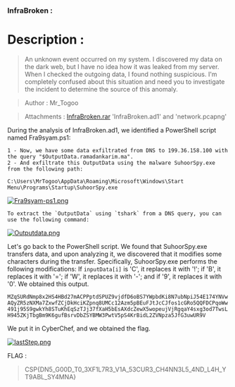 ### InfraBroken :

# Description :

> An unknown event occurred on my system. I discovered my data on the dark web, but I have no idea how it was leaked from my server. When I checked the outgoing data, I found nothing suspicious. I'm completely confused about this situation and need you to investigate the incident to determine the source of this anomaly.

> Author : Mr_Togoo

> Attachments : [InfraBroken.rar](https://drive.google.com/file/d/1LjQYu_dLOUHKDN_MdJtr_V-zNLEAdQvo/view?usp=sharing) 'InfraBroken.ad1' and 'network.pcapng'

During the analysis of InfraBroken.ad1, we identified a PowerShell script named Fra9syam.ps1:


    1 - Now, we have some data exfiltrated from DNS to 199.36.158.100 with the query "$OutputData.ramadankarim.ma".
    2 - And exfiltrate this OutputData using the malware SuhoorSpy.exe from the following path:
`C:\Users\MrTogoo\AppData\Roaming\Microsoft\Windows\Start Menu\Programs\Startup\SuhoorSpy.exe`


[![Fra9syam-ps1.png](https://i.postimg.cc/sxsJLWNc/Fra9syam-ps1.png)](https://postimg.cc/hzZxzXgz)


    To extract the `OutputData` using `tshark` from a DNS query, you can use the following command:



[![Outputdata.png](https://i.postimg.cc/mkjSWDxG/Outputdata.png)](https://postimg.cc/SYX9WmNZ)

Let's go back to the PowerShell script. We found that SuhoorSpy.exe transfers data, and upon analyzing it, we discovered that it modifies some characters during the transfer. Specifically, SuhoorSpy.exe performs the following modifications: If `inputData[i]` is 'C', it replaces it with '!'; if 'B', it replaces it with '='; if 'W', it replaces it with '-'; and if '9', it replaces it with '0'. We obtained this output.

`MZqSURdNmp8x2HS4HBd27mACPPptdSPUZ9vjdfD6oBS7YWpbdKi8N7ubNpiJ54E174YNVwAQyZR5zNXMa7ZxwfZCjDkHciKZpnq8UMCc12Azm5pBEuFJtJcCJfos1cGRo5QQFDCPqoWw491j95S9gwkYh8STuKhEqSzTJj37fXaH5bEsAXdcZewX5wopeujVjRgqaY4sxg3od7TwsLH945ZKjTbgBm9K6gufBsrvDbZSYBMW3PwtV5pS4KrBidL2ZVNpza5JfG3uwUR9V`


We put it in CyberChef, and we obtained the flag.


[![lastStep.png](https://i.postimg.cc/qvV7HGL4/lastStep.png)](https://postimg.cc/hfsn9T65)



FLAG : 
>CSP{DN5_G00D_T0_3XF1L7R3_V1A_53CUR3_CH4NN3L5_4ND_L4H_YT9ABL_SY4MNA}

